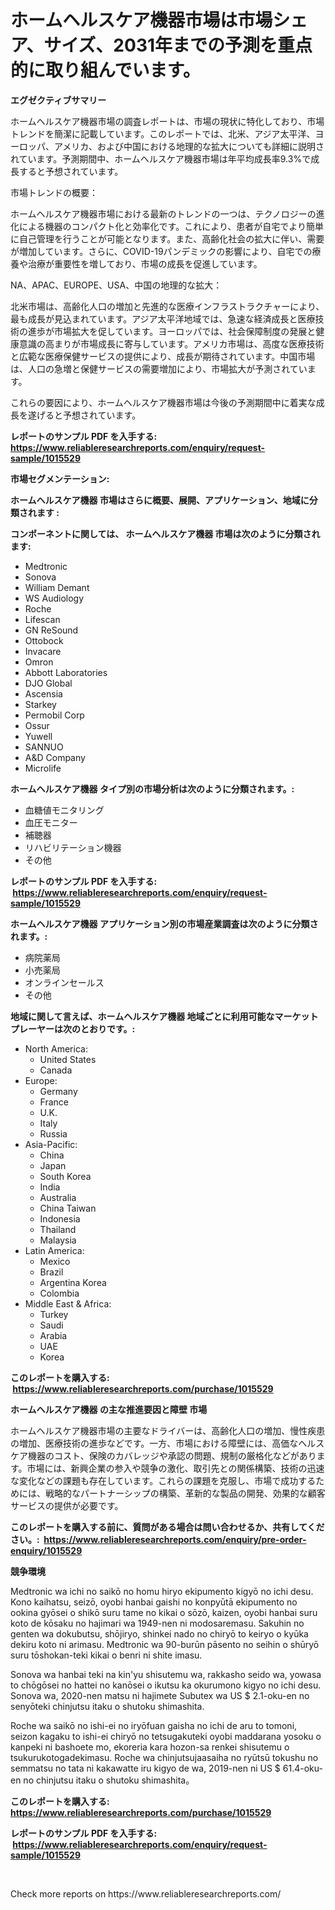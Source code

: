 <p><h1>ホームヘルスケア機器市場は市場シェア、サイズ、2031年までの予測を重点的に取り組んでいます。</h1></p><p><strong>エグゼクティブサマリー</strong></p>
<p><p>ホームヘルスケア機器市場の調査レポートは、市場の現状に特化しており、市場トレンドを簡潔に記載しています。このレポートでは、北米、アジア太平洋、ヨーロッパ、アメリカ、および中国における地理的な拡大についても詳細に説明されています。予測期間中、ホームヘルスケア機器市場は年平均成長率9.3%で成長すると予想されています。</p><p>市場トレンドの概要：</p><p>ホームヘルスケア機器市場における最新のトレンドの一つは、テクノロジーの進化による機器のコンパクト化と効率化です。これにより、患者が自宅でより簡単に自己管理を行うことが可能となります。また、高齢化社会の拡大に伴い、需要が増加しています。さらに、COVID-19パンデミックの影響により、自宅での療養や治療が重要性を増しており、市場の成長を促進しています。</p><p>NA、APAC、EUROPE、USA、中国の地理的な拡大：</p><p>北米市場は、高齢化人口の増加と先進的な医療インフラストラクチャーにより、最も成長が見込まれています。アジア太平洋地域では、急速な経済成長と医療技術の進歩が市場拡大を促しています。ヨーロッパでは、社会保障制度の発展と健康意識の高まりが市場成長に寄与しています。アメリカ市場は、高度な医療技術と広範な医療保健サービスの提供により、成長が期待されています。中国市場は、人口の急増と保健サービスの需要増加により、市場拡大が予測されています。</p><p>これらの要因により、ホームヘルスケア機器市場は今後の予測期間中に着実な成長を遂げると予想されています。</p></p>
<p><strong>レポートのサンプル PDF を入手する: <a href="https://www.reliableresearchreports.com/enquiry/request-sample/1015529">https://www.reliableresearchreports.com/enquiry/request-sample/1015529</a></strong></p>
<p><strong>市場セグメンテーション:</strong></p>
<p><strong> ホームヘルスケア機器 市場はさらに概要、展開、アプリケーション、地域に分類されます :</strong></p>
<p><strong>コンポーネントに関しては、 ホームヘルスケア機器 市場は次のように分類されます: &nbsp;</strong></p>
<p><ul><li>Medtronic</li><li>Sonova</li><li>William Demant</li><li>WS Audiology</li><li>Roche</li><li>Lifescan</li><li>GN ReSound</li><li>Ottobock</li><li>Invacare</li><li>Omron</li><li>Abbott Laboratories</li><li>DJO Global</li><li>Ascensia</li><li>Starkey</li><li>Permobil Corp</li><li>Ossur</li><li>Yuwell</li><li>SANNUO</li><li>A&D Company</li><li>Microlife</li></ul></p>
<p><strong> ホームヘルスケア機器 タイプ別の市場分析は次のように分類されます。:</strong></p>
<p><ul><li>血糖値モニタリング</li><li>血圧モニター</li><li>補聴器</li><li>リハビリテーション機器</li><li>その他</li></ul></p>
<p><strong>レポートのサンプル PDF を入手する: &nbsp;<a href="https://www.reliableresearchreports.com/enquiry/request-sample/1015529">https://www.reliableresearchreports.com/enquiry/request-sample/1015529</a></strong></p>
<p><strong> ホームヘルスケア機器 アプリケーション別の市場産業調査は次のように分類されます。:</strong></p>
<p><ul><li>病院薬局</li><li>小売薬局</li><li>オンラインセールス</li><li>その他</li></ul></p>
<p><strong>地域に関して言えば、ホームヘルスケア機器 地域ごとに利用可能なマーケットプレーヤーは次のとおりです。:</strong></p>
<p><ul>
    <li>
        North America:
        <ul>
            <li>United States</li>
            <li>Canada</li>
        </ul>
    </li>
    <li>
        Europe:
        <ul>
            <li>Germany</li>
            <li>France</li>
            <li>U.K.</li>
            <li>Italy</li>
            <li>Russia</li>
        </ul>
    </li>
    <li>
        Asia-Pacific:
        <ul>
            <li>China</li>
            <li>Japan</li>
            <li>South Korea</li>
            <li>India</li>
            <li>Australia</li>
            <li>China Taiwan</li>
            <li>Indonesia</li>
            <li>Thailand</li>
            <li>Malaysia</li>
        </ul>
    </li>
    <li>
        Latin America:
        <ul>
            <li>Mexico</li>
            <li>Brazil</li>
            <li>Argentina Korea</li>
            <li>Colombia</li>
        </ul>
    </li>
    <li>
        Middle East & Africa:
        <ul>
            <li>Turkey</li>
            <li>Saudi</li>
            <li>Arabia</li>
            <li>UAE</li>
            <li>Korea</li>
        </ul>
    </li>
    </ul></p>
<p><strong>このレポートを購入する: &nbsp;<a href="https://www.reliableresearchreports.com/purchase/1015529">https://www.reliableresearchreports.com/purchase/1015529</a></strong></p>
<p><strong>ホームヘルスケア機器 の主な推進要因と障壁 市場</strong></p>
<p><p>ホームヘルスケア機器市場の主要なドライバーは、高齢化人口の増加、慢性疾患の増加、医療技術の進歩などです。一方、市場における障壁には、高価なヘルスケア機器のコスト、保険のカバレッジや承認の問題、規制の厳格化などがあります。市場には、新興企業の参入や競争の激化、取引先との関係構築、技術の迅速な変化などの課題も存在しています。これらの課題を克服し、市場で成功するためには、戦略的なパートナーシップの構築、革新的な製品の開発、効果的な顧客サービスの提供が必要です。</p></p>
<p><strong>このレポートを購入する前に、質問がある場合は問い合わせるか、共有してください。:&nbsp; <a href="https://www.reliableresearchreports.com/enquiry/pre-order-enquiry/1015529">https://www.reliableresearchreports.com/enquiry/pre-order-enquiry/1015529</a></strong></p>
<p><strong>競争環境</strong></p>
<p><p>Medtronic wa ichi no saikō no homu hiryo ekipumento kigyō no ichi desu. Kono kaihatsu, seizō, oyobi hanbai gaishi no konpyūtā ekipumento no ookina gyōsei o shikō suru tame no kikai o sōzō, kaizen, oyobi hanbai suru koto de kōsaku no hajimari wa 1949-nen ni modosaremasu. Sakuhin no genten wa dokubutsu, shōjiryo, shinkei nado no chiryō to keiryo o kyūka dekiru koto ni arimasu. Medtronic wa 90-burūn pāsento no seihin o shūryō suru tōshokan-teki kikai o benri ni shite imasu.</p><p>Sonova wa hanbai teki na kin'yu shisutemu wa, rakkasho seido wa, yowasa to chōgōsei no hattei no kanōsei o ikutsu ka okurumono kigyo no ichi desu. Sonova wa, 2020-nen matsu ni hajimete Subutex wa US $ 2.1-oku-en no senyōteki chinjutsu itaku o shutoku shimashita.</p><p>Roche wa saikō no ishi-ei no iryōfuan gaisha no ichi de aru to tomoni, seizon kagaku to ishi-ei chiryō no tetsugakuteki oyobi maddarana yosoku o kanpeki ni bashoete mo, ekoreria kara hozon-sa renkei shisutemu o tsukurukotogadekimasu. Roche wa chinjutsujaasaiha no ryūtsū tokushu no semmatsu no tata ni kakawatte iru kigyo de wa, 2019-nen ni US $ 61.4-oku-en no chinjutsu itaku o shutoku shimashita。</p></p>
<p><strong>このレポートを購入する: &nbsp; <a href="https://www.reliableresearchreports.com/purchase/1015529">https://www.reliableresearchreports.com/purchase/1015529</a></strong></p>
<p><strong>レポートのサンプル PDF を入手する: &nbsp;<a href="https://www.reliableresearchreports.com/enquiry/request-sample/1015529">https://www.reliableresearchreports.com/enquiry/request-sample/1015529</a></strong><strong></strong></p>
<p>&nbsp;</p>
<p>Check more reports on https://www.reliableresearchreports.com/</p>